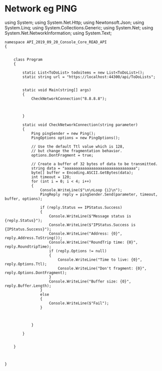 # Network eg PING

using System;
    using System.Net.Http;
    using Newtonsoft.Json;
    using System.Linq;
    using System.Collections.Generic;
    using System.Net;
    using System.Net.NetworkInformation;
    using System.Text;
    
    namespace API_2019_09_20_Console_Core_READ_API
    {
    
    
        class Program
        {
    
            static List<ToDoList> todoitems = new List<ToDoList>();
            static string url = "https://localhost:44300/api/ToDoLists";
    
    
            static void Main(string[] args)
            {
                CheckNetworkConnection("8.8.8.8");
    
               
    
            }
    
            static void CheckNetworkConnection(string parameter)
            {
                Ping pingSender = new Ping();
                PingOptions options = new PingOptions();
    
                // Use the default Ttl value which is 128,
                // but change the fragmentation behavior.
                options.DontFragment = true;
    
                // Create a buffer of 32 bytes of data to be transmitted.
                string data = "aaaaaaaaaaaaaaaaaaaaaaaaaaaaaaaa";
                byte[] buffer = Encoding.ASCII.GetBytes(data);
                int timeout = 120;
                for (int i = 0; i < 4; i++)
                {
                    Console.WriteLine($"\n\nLoop {i}\n");
                    PingReply reply = pingSender.Send(parameter, timeout, buffer, options);
    
                    if (reply.Status == IPStatus.Success)
                    {
                        Console.WriteLine($"Message status is {reply.Status}");
                        Console.WriteLine($"IPStatus.Success is {IPStatus.Success}");
                        Console.WriteLine("Address: {0}", reply.Address.ToString());
                        Console.WriteLine("RoundTrip time: {0}", reply.RoundtripTime);
                        if (reply.Options != null)
                        {
                            Console.WriteLine("Time to live: {0}", reply.Options.Ttl);
                            Console.WriteLine("Don't fragment: {0}", reply.Options.DontFragment);
                        }
                        Console.WriteLine("Buffer size: {0}", reply.Buffer.Length);
                    }
                    else
                    {
                        Console.WriteLine($"Fail");
                    }
    
    
    
                }
    
            }
    
    
        }
    
    
     
    }